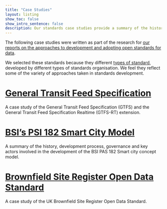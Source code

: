 ```yaml
---
title: "Case Studies"
layout: listing
show_toc: false
show_intro_sentence: false
description: Our standards case studies provide a summary of the history, development process, governance and key actors involved in the development of an open standard for data
---
```


The following case studies were written as part of the research for [our reports on the approaches to development and adopting open standards for data](https://theodi.org/article/open-standards-for-data-adoption-approaches-and-impact/).

We selected these standards because they different [types of standard](/introduction/types-of-open-standards-for-data/), developed by different types of standards organisation. We feel they reflect some of the variety of approaches taken in standards development.

# [General Transit Feed Specification](https://docs.google.com/document/d/1m3jJR741VcE6ouyPITWgh6HmASQG2jhfIMCddPAva8U/edit#heading=h.fzurpmmkvtj4)

A case study of the General Transit Feed Specification (GTFS) and the General Transit Feed Specification Realtime (GTFS-RT) extension.

# [BSI’s PSI 182 Smart City Model](https://docs.google.com/document/d/1xsz1NqZGCz9ilkFEvQLsLKFsxXusfMZSd0phZ_LzHMw/edit#heading=h.m0f58pvwhed5)

A summary of the history, development process, governance and key actors involved in the development of the BSI PAS 182 Smart city concept model.

# [Brownfield Site Register Open Data Standard](https://docs.google.com/document/d/1Hv_g2wt3vJ42XJxK6nsLax0M_9c76rFC4JerFYm2x0U/edit#heading=h.m0f58pvwhed5)

A case study of the UK Brownfield Site Register Open Data Standard.


